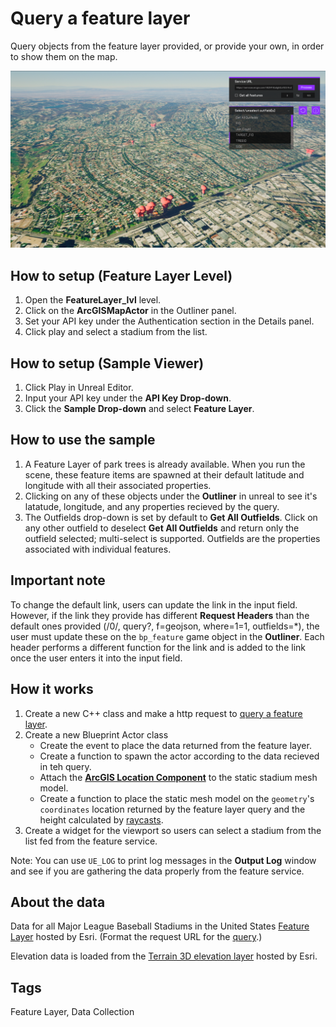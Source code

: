 # Query a feature layer

Query objects from the feature layer provided, or provide your own, in order to show them on the map.

![Image of Feature Layer Sample](FeatureLayer.png)

## How to setup (Feature Layer Level)

1. Open the **FeatureLayer_lvl** level.
2. Click on the **ArcGISMapActor** in the Outliner panel.
3. Set your API key under the Authentication section in the Details panel.
4. Click play and select a stadium from the list.

## How to setup (Sample Viewer)

1. Click Play in Unreal Editor.
2. Input your API key under the **API Key Drop-down**.
3. Click the **Sample Drop-down** and select **Feature Layer**.

## How to use the sample

1. A Feature Layer of park trees is already available. When you run the scene, these feature items are spawned at their default latitude and longitude with all their associated properties. 
2. Clicking on any of these objects under the **Outliner** in unreal to see it's latatude, longitude, and any properties recieved by the query.
3. The Outfields drop-down is set by default to **Get All Outfields**. Click on any other outfield to deselect **Get All Outfields** and return only the outfield selected; multi-select is supported. Outfields are the properties associated with individual features.

## Important note

To change the default link, users can update the link in the input field. However, if the link they provide has different **Request Headers** than the default ones provided (/0/, query?, f=geojson, where=1=1, outfields=*), the user must update these on the `bp_feature` game object in the **Outliner**. Each header performs a different function for the link and is added to the link once the user enters it into the input field.

## How it works

1. Create a new C++ class and make a http request to [query a feature layer](https://developers.arcgis.com/rest/services-reference/enterprise/query-feature-service-.htm). 
2. Create a new Blueprint Actor class
   - Create the event to place the data returned from the feature layer.
   - Create a function to spawn the actor according to the data recieved in teh query.
   - Attach the [**ArcGIS Location Component**](https://developers.arcgis.com/unreal-engine/maps/location-component/) to the static stadium mesh model.
   - Create a function to place the static mesh model on the `geometry`'s `coordinates` location returned by the feature layer query and the height calculated by [raycasts](https://docs.unrealengine.com/5.0/en-US/using-a-single-line-trace-raycast-by-channel-in-unreal-engine/).
3. Create a widget for the viewport so users can select a stadium from the list fed from the feature service.

Note: You can use `UE_LOG` to print log messages in the **Output Log** window and see if you are gathering the data properly from the feature service.

## About the data

Data for all Major League Baseball Stadiums in the United States [Feature Layer](https://www.arcgis.com/home/item.html?id=f60004d3037e42ad93cb03b9590cafec) hosted by Esri. (Format the request URL for the [query](https://services.arcgis.com/P3ePLMYs2RVChkJx/ArcGIS/rest/services/Major_League_Baseball_Stadiums/FeatureServer/0/query?f=geojson&where=1=1&outfields=TEAM,NAME,LEAGUE).)

Elevation data is loaded from the [Terrain 3D elevation layer](https://www.arcgis.com/home/item.html?id=7029fb60158543ad845c7e1527af11e4) hosted by Esri.

## Tags

Feature Layer, Data Collection